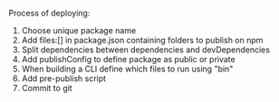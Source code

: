 Process of deploying:

1. Choose unique package name
2. Add files:[] in package.json containing folders to publish on npm
3. Split dependencies between dependencies and devDependencies
4. Add publishConfig to define package as public or private
5. When building a CLI define which files to run using "bin"
6. Add pre-publish script
7. Commit to git
